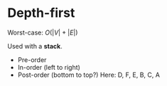 # Depth-first

Worst-case: $O(|V| + |E|)$

Used with a **stack**.

- Pre-order
- In-order (left to right)
- Post-order (bottom to top?)
Here: D, F, E, B, C, A
